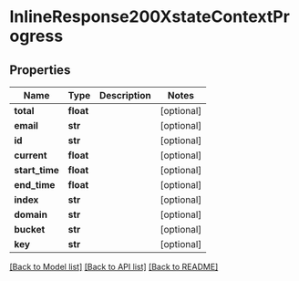 # InlineResponse200XstateContextProgress

## Properties
Name | Type | Description | Notes
------------ | ------------- | ------------- | -------------
**total** | **float** |  | [optional] 
**email** | **str** |  | [optional] 
**id** | **str** |  | [optional] 
**current** | **float** |  | [optional] 
**start_time** | **float** |  | [optional] 
**end_time** | **float** |  | [optional] 
**index** | **str** |  | [optional] 
**domain** | **str** |  | [optional] 
**bucket** | **str** |  | [optional] 
**key** | **str** |  | [optional] 

[[Back to Model list]](../README.md#documentation-for-models) [[Back to API list]](../README.md#documentation-for-api-endpoints) [[Back to README]](../README.md)

